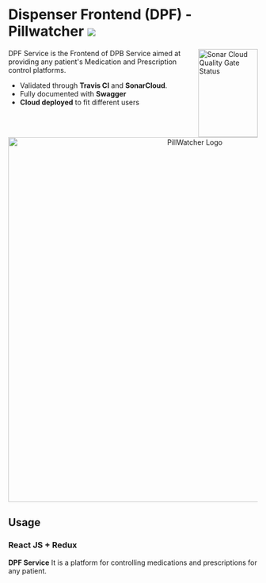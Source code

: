 # Dispenser Frontend (DPF) - Pillwatcher ![](https://travis-ci.com/PillWatcher/pillwatcher-dpf-service.svg?branch=master)

<img src="https://sonarcloud.io/api/project_badges/quality_gate?project=PI2-Grupo-3_pillwatcher-dpf-service" align="right"
     alt="Sonar Cloud Quality Gate Status" width="120" height="178">

DPF Service is the Frontend of DPB Service aimed at providing any patient's Medication and Prescription control platforms.

* Validated through **Travis CI** and **SonarCloud**.
* Fully documented with **Swagger**
* **Cloud deployed** to fit different users

<p align="center">
  <img src="https://github.com/PI2-Grupo-3/pillwatcher-dpb-service/blob/master/images/pillwatcher_logo.jpg" alt="PillWatcher Logo" width="738">
</p>

## Usage

### React JS + Redux

**DPF Service** It is a platform for controlling medications and prescriptions for any patient.
